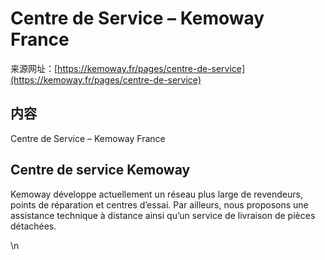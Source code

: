 # Centre de Service – Kemoway France

来源网址：[https://kemoway.fr/pages/centre-de-service](https://kemoway.fr/pages/centre-de-service)

## 内容

<link rel="stylesheet" href="/kmy/assets/css/markdown.css">

Centre de Service – Kemoway France

## Centre de service Kemoway

Kemoway développe actuellement un réseau plus large de revendeurs, points de réparation et centres d’essai. Par ailleurs, nous proposons une assistance technique à distance ainsi qu’un service de livraison de pièces détachées.

\n
